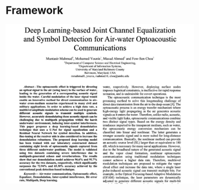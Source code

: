 # Framework 
![image alt](https://github.com/muntasirmahmud1/Joint_Channel_Equalization_Symbol_Detection/blob/95f5f7bdf6415b1def4a2db4dd84faf6f8d1f0e6/Images/Paper_screenshot.png)
